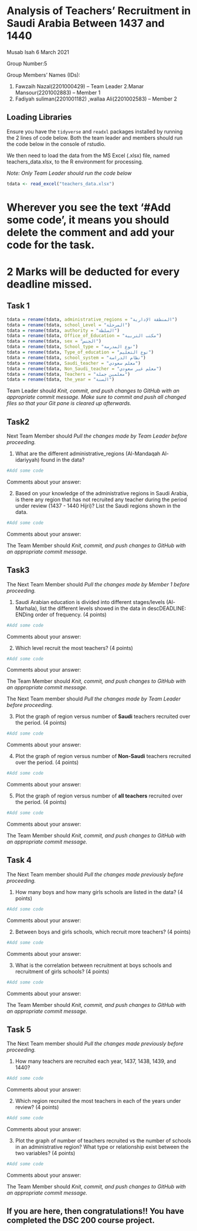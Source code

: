 Analysis of Teachers’ Recruitment in Saudi Arabia Between 1437 and 1440
================
Musab Isah
6 March 2021

Group Number:5

Group Members’ Names (IDs):

1.  Fawzaih Nazal(2201000429) – Team Leader 2.Manar Mansour(2201002883)
    – Member 1
2.  Fadiyah suliman(2201001182) ,wallaa Ali(2201002583) – Member 2

## Loading Libraries

Ensure you have the `tidyverse` and `readxl` packages installed by
running the 2 lines of code below. Both the team leader and members
should run the code below in the console of rstudio.

We then need to load the data from the MS Excel (.xlsx) file, named
teachers\_data.xlsx, to the R environment for processing.

*Note: Only Team Leader should run the code below*

``` r
tdata <- read_excel("teachers_data.xlsx")
```

# Wherever you see the text ‘\#Add some code’, it means you should delete the comment and add your code for the task.

# 2 Marks will be deducted for every deadline missed.

## Task 1

``` r
tdata = rename(tdata, administrative_regions = "المنطقة الإدارية")
tdata = rename(tdata, school_Level = "المرحلة")
tdata = rename(tdata, authority = "السلطة")
tdata = rename(tdata, Office_of_Education = "مكتب التربية")
tdata = rename(tdata, sex = "الجنس")
tdata = rename(tdata, School_type = "نوع المدرسة")
tdata = rename(tdata, Type_of_education = "نوع التعليم")
tdata = rename(tdata, school_system = "نظام الدراسة")
tdata = rename(tdata, Saudi_teacher = "معلم سعودي")
tdata = rename(tdata, Non_Saudi_teacher = "معلم غير سعودي")
tdata = rename(tdata, Teachers = "معلمين جملة")
tdata = rename(tdata, the_year = "السنة")
```

Team Leader should *Knit, commit, and push changes to GitHub with an
appropriate commit message. Make sure to commit and push all changed
files so that your Git pane is cleared up afterwards.*

## Task2

Next Team Member should *Pull the changes made by Team Leader before
proceeding.*

1.  What are the different administrative\_regions (Al-Mandaqah
    Al-idariyyah) found in the data?

``` r
#Add some code
```

Comments about your answer:

2.  Based on your knowledge of the administrative regions in Saudi
    Arabia, is there any region that has not recruited any teacher
    during the period under review (1437 - 1440 Hijri)? List the Saudi
    regions shown in the data.

``` r
#Add some code
```

Comments about your answer:

The Team Member should *Knit, commit, and push changes to GitHub with an
appropriate commit message.*

## Task3

The Next Team Member should *Pull the changes made by Member 1 before
proceeding.*

1.  Saudi Arabian education is divided into different stages/levels
    (Al-Marhala), list the different levels showed in the data in
    descDEADLINE: ENDing order of frequency. (4 points)

``` r
#Add some code
```

Comments about your answer:

2.  Which level recruit the most teachers? (4 points)

``` r
#Add some code
```

Comments about your answer:

The Team Member should *Knit, commit, and push changes to GitHub with an
appropriate commit message.*

The Next Team member should *Pull the changes made by Team Leader before
proceeding.*

3.  Plot the graph of region versus number of **Saudi** teachers
    recruited over the period. (4 points)

``` r
#Add some code
```

Comments about your answer:

4.  Plot the graph of region versus number of **Non-Saudi** teachers
    recruited over the period. (4 points)

``` r
#Add some code
```

Comments about your answer:

5.  Plot the graph of region versus number of **all teachers** recruited
    over the period. (4 points)

``` r
#Add some code
```

Comments about your answer:

The Team Member should *Knit, commit, and push changes to GitHub with an
appropriate commit message.*

## Task 4

The Next Team member should *Pull the changes made previously before
proceeding.*

1.  How many boys and how many girls schools are listed in the data? (4
    points)

``` r
#Add some code
```

Comments about your answer:

2.  Between boys and girls schools, which recruit more teachers? (4
    points)

``` r
#Add some code
```

Comments about your answer:

3.  What is the correlation between recruitment at boys schools and
    recruitment of girls schools? (4 points)

``` r
#Add some code
```

Comments about your answer:

The Team Member should *Knit, commit, and push changes to GitHub with an
appropriate commit message.*

## Task 5

The Next Team member should *Pull the changes made previously before
proceeding.*

1.  How many teachers are recruited each year, 1437, 1438, 1439, and
    1440?

``` r
#Add some code
```

Comments about your answer:

2.  Which region recruited the most teachers in each of the years under
    review? (4 points)

``` r
#Add some code
```

Comments about your answer:

3.  Plot the graph of number of teachers recruited vs the number of
    schools in an administrative region? What type or relationship exist
    between the two variables? (4 points)

``` r
#Add some code
```

Comments about your answer:

The Team Member should *Knit, commit, and push changes to GitHub with an
appropriate commit message.*

## If you are here, then congratulations!! You have completed the DSC 200 course project.
